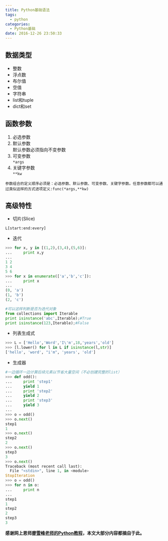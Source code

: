 ```yaml
---
title: Python基础语法
tags:
  - python
categories:
  - Python基础
date: 2016-12-26 23:50:33
---
```


## 数据类型
* 整数
* 浮点数
* 布尔值
* 空值
* 字符串
* list和tuple
* dict和set

<!--More-->

## 函数参数
1. 必选参数
2. 默认参数	  
	默认参数必须指向不变参数
3. 可变参数  
	`*args`
4. 关键字参数  
	`**kw`

`参数组合的定义顺序必须是：必选参数、默认参数、可变参数、关键字参数。任意参数都可以通过类似这样的方式进项定义:func(*args,**kw)`

## 高级特性
* 切片(Slice)

```
L[start:end:every]
```
* 迭代

```python
>>> for x, y in [(1,2),(3,4),(5,6)]:
...     print x,y
... 
1 2
3 4
5 6
>>> for x in enumerate(['a','b','c']):
...     print x
... 
(0, 'a')
(1, 'b')
(2, 'c')

#可以这样判断是否为迭代对象
from collections import Iterable
print isinstance('abc',Iterable);#True
print isinstance(123,Iterable);#False
```
* 列表生成式

```python
>>> L = ['Hello','Word','I\'m',18,'years','old']
>>> [l.lower() for l in L if isinstance(l,str)]
['hello', 'word', "i'm", 'years', 'old']
```
* 生成器

```python
#一边循环一边计算后续元素以节省大量空间（不必创建完整的list）
>>> def odd():
...     print 'step1'
...     yield 1
...     print 'step2'
...     yield 2
...     print 'step3'
...     yield 3
... 
>>> o = odd()
>>> o.next()
step1
1
>>> o.next()
step2
2
>>> o.next()
step3
3
>>> o.next()
Traceback (most recent call last):
  File "<stdin>", line 1, in <module>
StopIteration
>>> o = odd()
>>> for n in o:
...     print n
... 
step1
1
step2
2
step3
3
```
**感谢网上恩师[廖雪峰老师的Python教程][廖雪峰老师的教程]，本文大部分内容都摘自于此。**

[廖雪峰老师的教程]: http://www.liaoxuefeng.com/wiki/001374738125095c955c1e6d8bb493182103fac9270762a000